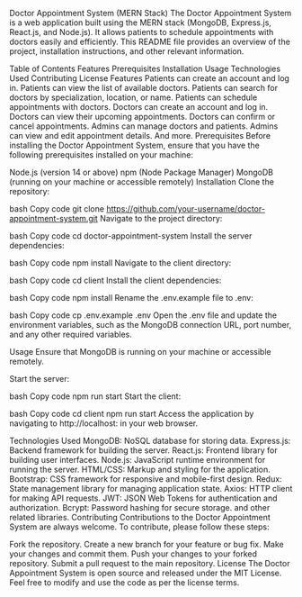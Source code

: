 Doctor Appointment System (MERN Stack)
The Doctor Appointment System is a web application built using the MERN stack (MongoDB, Express.js, React.js, and Node.js). It allows patients to schedule appointments with doctors easily and efficiently. This README file provides an overview of the project, installation instructions, and other relevant information.

Table of Contents
Features
Prerequisites
Installation
Usage
Technologies Used
Contributing
License
Features
Patients can create an account and log in.
Patients can view the list of available doctors.
Patients can search for doctors by specialization, location, or name.
Patients can schedule appointments with doctors.
Doctors can create an account and log in.
Doctors can view their upcoming appointments.
Doctors can confirm or cancel appointments.
Admins can manage doctors and patients.
Admins can view and edit appointment details.
And more.
Prerequisites
Before installing the Doctor Appointment System, ensure that you have the following prerequisites installed on your machine:

Node.js (version 14 or above)
npm (Node Package Manager)
MongoDB (running on your machine or accessible remotely)
Installation
Clone the repository:

bash
Copy code
git clone https://github.com/your-username/doctor-appointment-system.git
Navigate to the project directory:

bash
Copy code
cd doctor-appointment-system
Install the server dependencies:

bash
Copy code
npm install
Navigate to the client directory:

bash
Copy code
cd client
Install the client dependencies:

bash
Copy code
npm install
Rename the .env.example file to .env:

bash
Copy code
cp .env.example .env
Open the .env file and update the environment variables, such as the MongoDB connection URL, port number, and any other required variables.

Usage
Ensure that MongoDB is running on your machine or accessible remotely.

Start the server:

bash
Copy code
npm run start
Start the client:

bash
Copy code
cd client
npm run start
Access the application by navigating to http://localhost:<PORT> in your web browser.

Technologies Used
MongoDB: NoSQL database for storing data.
Express.js: Backend framework for building the server.
React.js: Frontend library for building user interfaces.
Node.js: JavaScript runtime environment for running the server.
HTML/CSS: Markup and styling for the application.
Bootstrap: CSS framework for responsive and mobile-first design.
Redux: State management library for managing application state.
Axios: HTTP client for making API requests.
JWT: JSON Web Tokens for authentication and authorization.
Bcrypt: Password hashing for secure storage.
and other related libraries.
Contributing
Contributions to the Doctor Appointment System are always welcome. To contribute, please follow these steps:

Fork the repository.
Create a new branch for your feature or bug fix.
Make your changes and commit them.
Push your changes to your forked repository.
Submit a pull request to the main repository.
License
The Doctor Appointment System is open source and released under the MIT License. Feel free to modify and use the code as per the license terms.